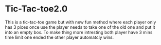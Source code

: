 # Tic-Tac-toe2.0
This is a tic-tac-toe game but with new fun method where each player only has 3 pices once use the player needs to take one of the old one and put it into an empty box.
To make thing more intresting both player have 3 mins time limit one ended the other player automatcly wins.
